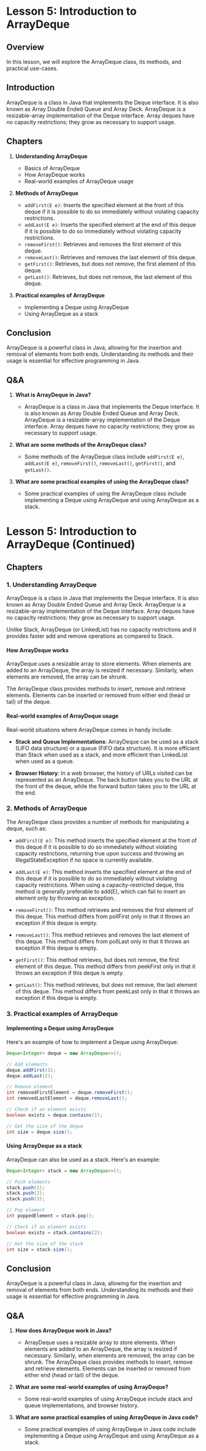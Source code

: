 
# Lesson 5: Introduction to ArrayDeque

## Overview

In this lesson, we will explore the ArrayDeque class, its methods, and practical use-cases.

## Introduction

ArrayDeque is a class in Java that implements the Deque interface. It is also known as Array Double Ended Queue and Array Deck. ArrayDeque is a resizable-array implementation of the Deque interface. Array deques have no capacity restrictions; they grow as necessary to support usage.

## Chapters

1. **Understanding ArrayDeque**
   - Basics of ArrayDeque
   - How ArrayDeque works
   - Real-world examples of ArrayDeque usage

2. **Methods of ArrayDeque**
   - `addFirst(E e)`: Inserts the specified element at the front of this deque if it is possible to do so immediately without violating capacity restrictions.
   - `addLast(E e)`: Inserts the specified element at the end of this deque if it is possible to do so immediately without violating capacity restrictions.
   - `removeFirst()`: Retrieves and removes the first element of this deque.
   - `removeLast()`: Retrieves and removes the last element of this deque.
   - `getFirst()`: Retrieves, but does not remove, the first element of this deque.
   - `getLast()`: Retrieves, but does not remove, the last element of this deque.

3. **Practical examples of ArrayDeque**
   - Implementing a Deque using ArrayDeque
   - Using ArrayDeque as a stack

## Conclusion

ArrayDeque is a powerful class in Java, allowing for the insertion and removal of elements from both ends. Understanding its methods and their usage is essential for effective programming in Java.

## Q&A

1. **What is ArrayDeque in Java?**
   - ArrayDeque is a class in Java that implements the Deque interface. It is also known as Array Double Ended Queue and Array Deck. ArrayDeque is a resizable-array implementation of the Deque interface. Array deques have no capacity restrictions; they grow as necessary to support usage.

2. **What are some methods of the ArrayDeque class?**
   - Some methods of the ArrayDeque class include `addFirst(E e)`, `addLast(E e)`, `removeFirst()`, `removeLast()`, `getFirst()`, and `getLast()`.

3. **What are some practical examples of using the ArrayDeque class?**
   - Some practical examples of using the ArrayDeque class include implementing a Deque using ArrayDeque and using ArrayDeque as a stack.

# Lesson 5: Introduction to ArrayDeque (Continued)

## Chapters

### 1. Understanding ArrayDeque

ArrayDeque is a class in Java that implements the Deque interface. It is also known as Array Double Ended Queue and Array Deck. ArrayDeque is a resizable-array implementation of the Deque interface. Array deques have no capacity restrictions; they grow as necessary to support usage.

Unlike Stack, ArrayDeque (or LinkedList) has no capacity restrictions and it provides faster add and remove operations as compared to Stack.

#### How ArrayDeque works

ArrayDeque uses a resizable array to store elements. When elements are added to an ArrayDeque, the array is resized if necessary. Similarly, when elements are removed, the array can be shrunk.

The ArrayDeque class provides methods to insert, remove and retrieve elements. Elements can be inserted or removed from either end (head or tail) of the deque.

#### Real-world examples of ArrayDeque usage

Real-world situations where ArrayDeque comes in handy include:

- **Stack and Queue Implementations**: ArrayDeque can be used as a stack (LIFO data structure) or a queue (FIFO data structure). It is more efficient than Stack when used as a stack, and more efficient than LinkedList when used as a queue.

- **Browser History**: In a web browser, the history of URLs visited can be represented as an ArrayDeque. The back button takes you to the URL at the front of the deque, while the forward button takes you to the URL at the end.

### 2. Methods of ArrayDeque

The ArrayDeque class provides a number of methods for manipulating a deque, such as:

- `addFirst(E e)`: This method inserts the specified element at the front of this deque if it is possible to do so immediately without violating capacity restrictions, returning true upon success and throwing an IllegalStateException if no space is currently available.

- `addLast(E e)`: This method inserts the specified element at the end of this deque if it is possible to do so immediately without violating capacity restrictions. When using a capacity-restricted deque, this method is generally preferable to add(E), which can fail to insert an element only by throwing an exception.

- `removeFirst()`: This method retrieves and removes the first element of this deque. This method differs from pollFirst only in that it throws an exception if this deque is empty.

- `removeLast()`: This method retrieves and removes the last element of this deque. This method differs from pollLast only in that it throws an exception if this deque is empty.

- `getFirst()`: This method retrieves, but does not remove, the first element of this deque. This method differs from peekFirst only in that it throws an exception if this deque is empty.

- `getLast()`: This method retrieves, but does not remove, the last element of this deque. This method differs from peekLast only in that it throws an exception if this deque is empty.

### 3. Practical examples of ArrayDeque

#### Implementing a Deque using ArrayDeque

Here's an example of how to implement a Deque using ArrayDeque:

```java
Deque<Integer> deque = new ArrayDeque<>();

// Add elements
deque.addFirst(1);
deque.addLast(2);

// Remove element
int removedFirstElement = deque.removeFirst();
int removedLastElement = deque.removeLast();

// Check if an element exists
boolean exists = deque.contains(1);

// Get the size of the deque
int size = deque.size();
```

#### Using ArrayDeque as a stack

ArrayDeque can also be used as a stack. Here's an example:

```java
Deque<Integer> stack = new ArrayDeque<>();

// Push elements
stack.push(1);
stack.push(2);
stack.push(3);

// Pop element
int poppedElement = stack.pop();

// Check if an element exists
boolean exists = stack.contains(2);

// Get the size of the stack
int size = stack.size();
```

## Conclusion

ArrayDeque is a powerful class in Java, allowing for the insertion and removal of elements from both ends. Understanding its methods and their usage is essential for effective programming in Java.

## Q&A

1. **How does ArrayDeque work in Java?**
   - ArrayDeque uses a resizable array to store elements. When elements are added to an ArrayDeque, the array is resized if necessary. Similarly, when elements are removed, the array can be shrunk. The ArrayDeque class provides methods to insert, remove and retrieve elements. Elements can be inserted or removed from either end (head or tail) of the deque.

2. **What are some real-world examples of using ArrayDeque?**
   - Some real-world examples of using ArrayDeque include stack and queue implementations, and browser history.

3. **What are some practical examples of using ArrayDeque in Java code?**
   - Some practical examples of using ArrayDeque in Java code include implementing a Deque using ArrayDeque and using ArrayDeque as a stack.
